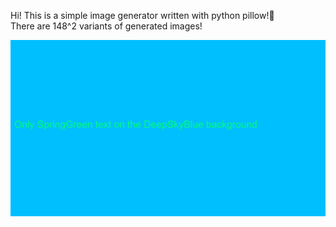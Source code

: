 Hi! This is a simple image generator written with python pillow!🎨\
There are 148^2 variants of generated images!

![alt text](https://github.com/TheRealNeZuX/image_generator/blob/main/SpringGreen%20on%20DeepSkyBlue.png) 
